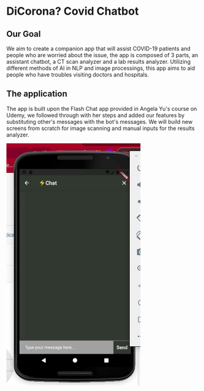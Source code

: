 # DiCorona? Covid Chatbot

## Our Goal

We aim to create a companion app that will assist COVID-19 patients and people who
are worried about the issue, the app is composed of 3 parts, an assistant chatbot,
a CT scan analyzer and a lab results analyzer.
Utilizing different methods of AI in NLP and image processings, this app aims to
aid people who have troubles visiting doctors and hospitals.

## The application

The app is built upon the Flash Chat app provided in Angela Yu's course on Udemy, we
followed through with her steps and added our features by substituting other's messages with
the bot's messages. We will build new screens from scratch for image scanning and manual inputs
for the results analyzer.

![Current Version](https://github.com/hazemayman1/covid_chatbot/blob/master/images/preview.gif)
